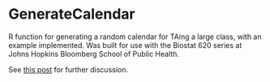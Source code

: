 GenerateCalendar
================

R function for generating a random calendar for TAing a large class, with an example implemented. Was built for use with the Biostat 620 series at Johns Hopkins Bloomberg School of Public Health.

See [this post](http://bit.ly/SA3060) for further discussion.
